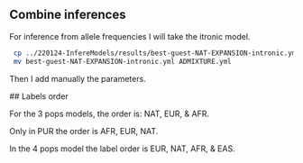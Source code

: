 ## Combine inferences


For inference from allele frequencies I will take the itronic model.

```bash
 cp ../220124-InfereModels/results/best-guest-NAT-EXPANSION-intronic.yml .
 mv best-guest-NAT-EXPANSION-intronic.yml ADMIXTURE.yml
 ```

Then I add manually the parameters.


## Labels order

For the 3 pops models, the order is: NAT, EUR, & AFR.

Only in PUR the order is AFR, EUR, NAT.

In the 4 pops model the label order is EUR, NAT, AFR, & EAS.
